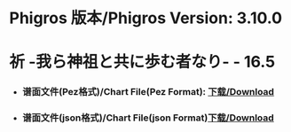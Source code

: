 
# Phigros 版本/Phigros Version:  3.10.0

# __祈 -我ら神祖と共に歩む者なり- - 16.5__

- ### __谱面文件(Pez格式)/Chart File(Pez Format):  [下载/Download](https://github.com/Po6647A/WebAssests/releases/download/3.10.0/0)__

- ### __谱面文件(json格式)/Chart File(json Format)[下载/Download](https://github.com/Po6647A/WebAssests/releases/download/3.10.0/630.json)__

